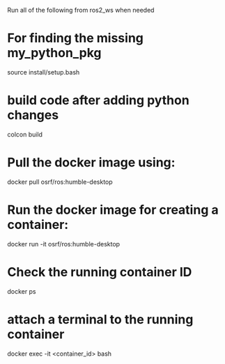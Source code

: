 Run all of the following from ros2_ws when needed

# For finding the missing my_python_pkg
source install/setup.bash

# build code after adding python changes
colcon build

# Pull the docker image using:

docker pull osrf/ros:humble-desktop

# Run the docker image for creating a container:
docker run -it osrf/ros:humble-desktop

# Check the running container ID
docker ps

# attach a terminal to the running container
docker exec -it <container_id> bash
